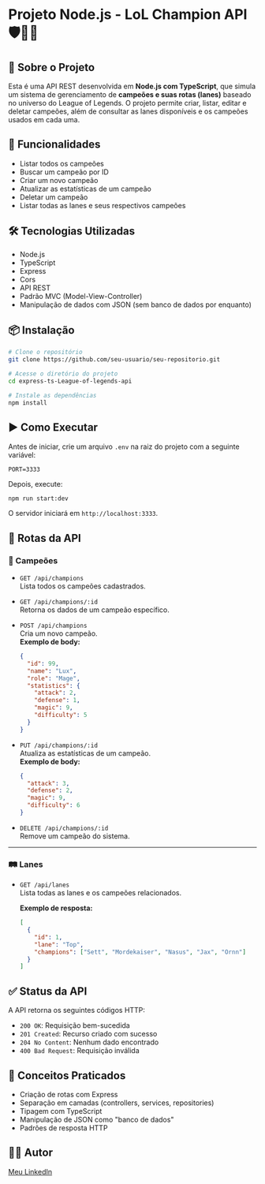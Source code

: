 # Projeto Node.js - LoL Champion API 🛡️🧙‍♂️

## 📌 Sobre o Projeto

Esta é uma API REST desenvolvida em **Node.js com TypeScript**, que simula um sistema de gerenciamento de **campeões e suas rotas (lanes)** baseado no universo do League of Legends. O projeto permite criar, listar, editar e deletar campeões, além de consultar as lanes disponíveis e os campeões usados em cada uma.

## 🚀 Funcionalidades

- Listar todos os campeões
- Buscar um campeão por ID
- Criar um novo campeão
- Atualizar as estatísticas de um campeão
- Deletar um campeão
- Listar todas as lanes e seus respectivos campeões

## 🛠️ Tecnologias Utilizadas

- Node.js
- TypeScript
- Express
- Cors
- API REST
- Padrão MVC (Model-View-Controller)
- Manipulação de dados com JSON (sem banco de dados por enquanto)

## 📦 Instalação

```bash
# Clone o repositório
git clone https://github.com/seu-usuario/seu-repositorio.git

# Acesse o diretório do projeto
cd express-ts-League-of-legends-api

# Instale as dependências
npm install
```

## ▶️ Como Executar

Antes de iniciar, crie um arquivo `.env` na raiz do projeto com a seguinte variável:

```
PORT=3333
```

Depois, execute:

```bash
npm run start:dev
```

O servidor iniciará em `http://localhost:3333`.

## 🔁 Rotas da API

### 🎯 Campeões

- `GET /api/champions`  
  Lista todos os campeões cadastrados.

- `GET /api/champions/:id`  
  Retorna os dados de um campeão específico.

- `POST /api/champions`  
  Cria um novo campeão.  
  **Exemplo de body:**
  ```json
  {
    "id": 99,
    "name": "Lux",
    "role": "Mage",
    "statistics": {
      "attack": 2,
      "defense": 1,
      "magic": 9,
      "difficulty": 5
    }
  }
  ```

- `PUT /api/champions/:id`  
  Atualiza as estatísticas de um campeão.  
  **Exemplo de body:**
  ```json
  {
    "attack": 3,
    "defense": 2,
    "magic": 9,
    "difficulty": 6
  }
  ```

- `DELETE /api/champions/:id`  
  Remove um campeão do sistema.

---

### 🛤️ Lanes

- `GET /api/lanes`  
  Lista todas as lanes e os campeões relacionados.

  **Exemplo de resposta:**
  ```json
  [
    {
      "id": 1,
      "lane": "Top",
      "champions": ["Sett", "Mordekaiser", "Nasus", "Jax", "Ornn"]
    }
  ]
  ```

## ✅ Status da API

A API retorna os seguintes códigos HTTP:

- `200 OK`: Requisição bem-sucedida
- `201 Created`: Recurso criado com sucesso
- `204 No Content`: Nenhum dado encontrado
- `400 Bad Request`: Requisição inválida

## 🧠 Conceitos Praticados

- Criação de rotas com Express
- Separação em camadas (controllers, services, repositories)
- Tipagem com TypeScript
- Manipulação de JSON como "banco de dados"
- Padrões de resposta HTTP

## 👨‍💻 Autor

[Meu LinkedIn](https://www.linkedin.com/in/luis-fellipe-real)
